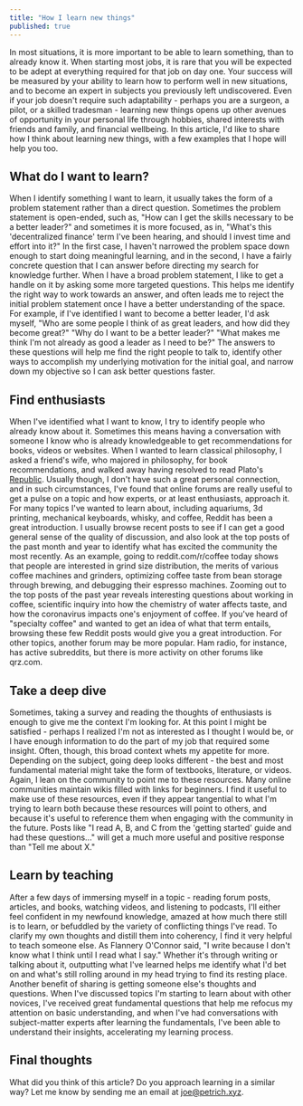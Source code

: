 ```yaml
---
title: "How I learn new things"
published: true
---
```


In most situations, it is more important to be able to learn something, than to already
know it. When starting most jobs, it is rare that you will be expected to
be adept at everything required for that job on day one. Your success will be measured by
your ability to learn how to perform well in new situations, and to become an expert in
subjects you previously left undiscovered. Even if your job doesn't require such
adaptability - perhaps you are a surgeon, a pilot, or a skilled tradesman - learning new
things opens up other avenues of opportunity in your personal life through hobbies, shared
interests with friends and family, and financial wellbeing. In this article, I'd like to
share how I think about learning new things, with a few examples that I hope will help you
too.

## What do I want to learn?

When I identify something I want to learn, it usually takes the form of a problem statement
rather than a direct question. Sometimes the problem statement is open-ended, such as, "How
can I get the skills necessary to be a better leader?" and sometimes it is more focused,
as in, "What's this 'decentralized finance' term I've been hearing, and should I invest
time and effort into it?" In the first case, I haven't narrowed the problem space down
enough to start doing meaningful learning, and in the second, I have a fairly concrete
question that I can answer before directing my search for knowledge further. When I have a
broad problem statement, I like to get a handle on it by asking some more targeted
questions. This helps me identify the right way to work towards an answer, and often leads
me to reject the initial problem statement once I have a better understanding of the space.
For example, if I've identified I want to become a better leader, I'd ask myself, "Who are
some people I think of as great leaders, and how did they become great?" "Why do I want to
be a better leader?" "What makes me think I'm not already as good a leader as I need to
be?" The answers to these questions will help me find the right people to talk to, identify
other ways to accomplish my underlying motivation for the initial goal, and narrow down my
objective so I can ask better questions faster.


## Find enthusiasts

When I've identified what I want to know, I try to identify people who already know about
it. Sometimes this means having a conversation with someone I know who is already
knowledgeable to get recommendations for books, videos or websites. When I wanted to learn
classical philosophy, I asked a friend's wife, who majored in philosophy, for book
recommendations, and walked away having resolved to read Plato's <u>Republic</u>. Usually
though, I don't have such a great personal connection, and in such
circumstances, I've found that online forums are really useful to get a pulse on a topic
and how experts, or at least enthusiasts, approach it. For many topics I've wanted to learn
about, including aquariums, 3d printing, mechanical keyboards, whisky, and coffee, Reddit
has been a great introduction. I usually browse recent posts to see if I can get a good
general sense of the quality of discussion, and also look at the top posts of the past
month and year to identify what has excited the community the most recently. As an example,
going to reddit.com/r/coffee today shows that people are interested in grind size
distribution, the merits of various coffee machines and grinders, optimizing coffee taste
from bean storage through brewing, and debugging their espresso machines. Zooming out to
the top posts of the past year reveals interesting questions about working in coffee,
scientific inquiry into how the chemistry of water affects taste, and how the coronavirus
impacts one's enjoyment of coffee. If you've heard of "specialty coffee" and wanted to get
an idea of what that term entails, browsing these few Reddit posts would give you a great
introduction. For other topics, another forum may be more popular. Ham radio, for instance,
has active subreddits, but there is more activity on other forums like qrz.com.

## Take a deep dive

Sometimes, taking a survey and reading the thoughts
of enthusiasts is enough to give me the context I'm looking for. At this point I might
be satisfied - perhaps I realized I'm not as interested as I thought I would be, or I have
enough information to do the part of my job that required some insight. Often, though,
this broad context whets my appetite for more. Depending on the subject, going deep looks
different - the best and most fundamental material might take the form of textbooks,
literature, or videos. Again, I lean on the community to point me to these resources. Many
online communities maintain wikis filled with links for beginners. I find it useful to
make use of these resources, even if they appear tangential to what I'm trying to learn
both because these resources will point to others, and because it's useful to reference
them when engaging with the community in the future. Posts like "I read A, B, and C from
the 'getting started' guide and had these questions..." will get a much more useful and
positive response than "Tell me about X."

## Learn by teaching

After a few days of immersing myself in a topic - reading forum posts, articles, and
books, watching videos, and listening to podcasts, I'll either feel confident in my
newfound knowledge, amazed at how much there still is to learn, or befuddled by the
variety of conflicting things I've read. To clarify my own thoughts and distill them into
coherency, I find it very helpful to teach someone else. As Flannery O'Connor said, "I
write because I don't know what I think until I read what I say." Whether it's through
writing or talking about it, outputting what I've learned helps me identify what I'd bet
on and what's still rolling around in my head trying to find its resting place. Another benefit of sharing is getting someone else's thoughts and questions. When I've discussed
topics I'm starting to learn about with other novices, I've received great fundamental
questions that help me refocus my attention on basic understanding, and when I've
had conversations with subject-matter experts after learning the fundamentals, I've been
able to understand their insights, accelerating my learning process.

## Final thoughts

What did you think of this article? Do you approach learning in a similar way? Let me know
by sending me an email at joe@petrich.xyz.